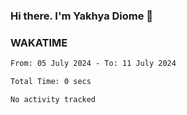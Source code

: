 ### Hi there. I'm Yakhya Diome 👋

### WAKATIME
<!--START_SECTION:waka-->

```txt
From: 05 July 2024 - To: 11 July 2024

Total Time: 0 secs

No activity tracked
```

<!--END_SECTION:waka-->
